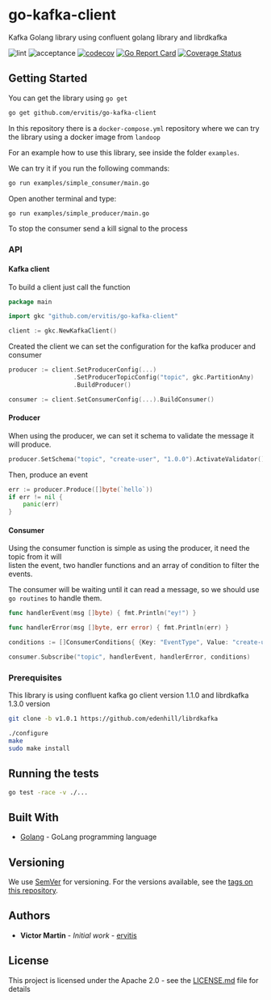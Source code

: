 # go-kafka-client

Kafka Golang library using confluent golang library and librdkafka

![lint](https://github.com/ervitis/go-kafka-client/workflows/lint/badge.svg)
![acceptance](https://github.com/ervitis/go-kafka-client/workflows/acceptance/badge.svg)
[![codecov](https://codecov.io/gh/ervitis/go-kafka-client/branch/master/graph/badge.svg)](https://codecov.io/gh/ervitis/go-kafka-client) 
[![Go Report Card](https://goreportcard.com/badge/github.com/ervitis/go-kafka-client)](https://goreportcard.com/report/github.com/ervitis/go-kafka-client) 
[![Coverage Status](https://coveralls.io/repos/github/ervitis/go-kafka-client/badge.svg?branch=master)](https://coveralls.io/github/ervitis/go-kafka-client?branch=master)

## Getting Started

You can get the library using `go get`

```bash
go get github.com/ervitis/go-kafka-client
```

In this repository there is a `docker-compose.yml` repository where we can try the library using a docker image from `landoop`

For an example how to use this library, see inside the folder `examples`.

We can try it if you run the following commands:

```bash
go run examples/simple_consumer/main.go
```

Open another terminal and type:

```bash
go run examples/simple_producer/main.go
```

To stop the consumer send a kill signal to the process

### API

#### Kafka client

To build a client just call the function

```go
package main

import gkc "github.com/ervitis/go-kafka-client"

client := gkc.NewKafkaClient()
```

Created the client we can set the configuration for the kafka producer and consumer

```go
producer := client.SetProducerConfig(...)
                  .SetProducerTopicConfig("topic", gkc.PartitionAny)
                  .BuildProducer()

consumer := client.SetConsumerConfig(...).BuildConsumer()
```

#### Producer

When using the producer, we can set it schema to validate the message it will produce.

```go
producer.SetSchema("topic", "create-user", "1.0.0").ActivateValidator()
```

Then, produce an event

```go
err := producer.Produce([]byte(`hello`))
if err != nil {
	panic(err)
}
```

#### Consumer

Using the consumer function is simple as using the producer, it need the topic from it will  
listen the event, two handler functions and an array of condition to filter the events.

The consumer will be waiting until it can read a message, so we should use `go routines` to handle them.

```go
func handlerEvent(msg []byte) { fmt.Println("ey!") }

func handlerError(msg []byte, err error) { fmt.Println(err) }

conditions := []ConsumerConditions{ {Key: "EventType", Value: "create-user"} }

consumer.Subscribe("topic", handlerEvent, handlerError, conditions)
```

### Prerequisites

This library is using confluent kafka go client version 1.1.0 and librdkafka 1.3.0 version

```bash
git clone -b v1.0.1 https://github.com/edenhill/librdkafka

./configure
make
sudo make install
```

## Running the tests

```bash
go test -race -v ./...
```

## Built With

* [Golang](http://www.golang.org) - GoLang programming language

## Versioning

We use [SemVer](http://semver.org/) for versioning. For the versions available, see the [tags on this repository](https://github.com/your/project/tags). 

## Authors

* **Victor Martin** - *Initial work* - [ervitis](https://github.com/ervitis)

## License

This project is licensed under the Apache 2.0 - see the [LICENSE.md](LICENSE.md) file for details
